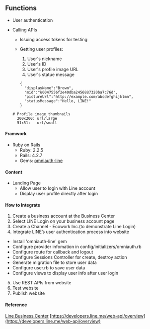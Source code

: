 ## Functions

- User authentication

- Calling APIs
  - Issuing access tokens for testing
  - Getting user profiles:
    1. User's nickname
    2. User's ID
    3. User's profile image URL
    4. User's statue message

    ```
    {
      "displayName":"Brown",
      "mid":"u0047556f2e40dba2456887320ba7c76d",
      "pictureUrl":"http://example.com/abcdefghijklmn",
      "statusMessage":"Hello, LINE!"
    }
    ```

  ```
  # Profile image thumbnails
    200x200: url/large
    51x51:   url/small
  ```

#### Framwork
- Ruby on Rails
  - Ruby:  2.2.5
  - Rails: 4.2.7
  - Gems: [omniauth-line](https://github.com/kazasiki/omniauth-line)

#### Content
- Landing Page
  - Allow user to login with Line account
  - Display user profile directly after login

#### How to integrate
1. Create a business account at the Business Center
2. Select LINE Login on your business account page
3. Create a Channel - Ecowork Inc.(to demonstrate Line Login)
4. Integrate LINE’s user authentication process into website
  - Install 'omniauth-line' gem
  - Configure provider infomation in config/initializers/omniauth.rb
  - Configure route for callback and logout
  - Configure Sessions Controller for create, destroy action
  - Generate migration file to store user data
  - Configure user.rb to save user data
  - Configure views to display user info after user login

5. Use REST APIs from website
6. Test website
7. Publish website

#### Reference
[Line Business Center](https://business.line.me/zh-hant/services/login)
[https://developers.line.me/web-api/overview](https://developers.line.me/web-api/overview)

